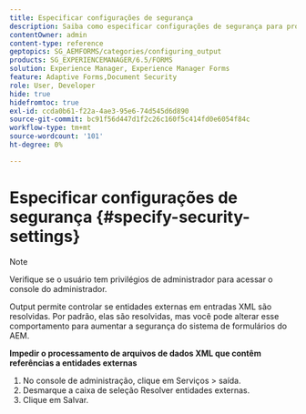 ```yaml
---
title: Especificar configurações de segurança
description: Saiba como especificar configurações de segurança para proteger arquivos de dados XML. O recurso de configuração de segurança controla as entidades externas nas entradas XML.
contentOwner: admin
content-type: reference
geptopics: SG_AEMFORMS/categories/configuring_output
products: SG_EXPERIENCEMANAGER/6.5/FORMS
solution: Experience Manager, Experience Manager Forms
feature: Adaptive Forms,Document Security
role: User, Developer
hide: true
hidefromtoc: true
exl-id: ccda0b61-f22a-4ae3-95e6-74d545d6d890
source-git-commit: bc91f56d447d1f2c26c160f5c414fd0e6054f84c
workflow-type: tm+mt
source-wordcount: '101'
ht-degree: 0%

---
```


# Especificar configurações de segurança {#specify-security-settings}

>[!NOTE]
> 
> Verifique se o usuário tem privilégios de administrador para acessar o console do administrador.

Output permite controlar se entidades externas em entradas XML são resolvidas. Por padrão, elas são resolvidas, mas você pode alterar esse comportamento para aumentar a segurança do sistema de formulários do AEM.

**Impedir o processamento de arquivos de dados XML que contêm referências a entidades externas**

1. No console de administração, clique em Serviços > saída.
1. Desmarque a caixa de seleção Resolver entidades externas.
1. Clique em Salvar.
